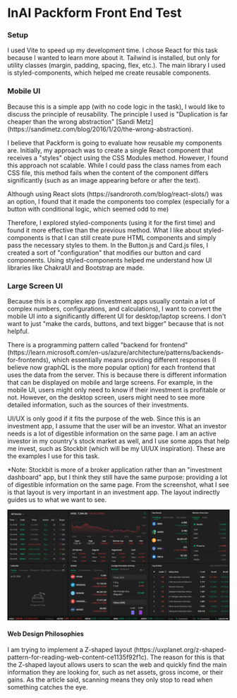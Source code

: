 # InAI Packform Front End Test

### Setup

<p>
I used Vite to speed up my development time. I chose React for this task because I wanted to learn more about it. Tailwind is installed, but only for utility classes (margin, padding, spacing, flex, etc.). The main library I used is styled-components, which helped me create reusable components.
</p>

### Mobile UI
<p>
    Because this is a simple app (with no code logic in the task), I would like to discuss the principle of reusability. The principle I used is "Duplication is far cheaper than the wrong abstraction" [Sandi Metz](https://sandimetz.com/blog/2016/1/20/the-wrong-abstraction).
</p>

<p>
    I believe that Packform is going to evaluate how reusable my components are. Initially, my approach was to create a single React component that receives a "styles" object using the CSS Modules method. However, I found this approach not scalable. While I could pass the class names from each CSS file, this method fails when the content of the component differs significantly (such as an image appearing before or after the text).
</p>

<p>Although using React slots (https://sandroroth.com/blog/react-slots/) was an option, I found that it made the components too complex (especially for a button with conditional logic, which seemed odd to me)</p>

<p>
    Therefore, I explored styled-components (using it for the first time) and found it more effective than the previous method. What I like about styled-components is that I can still create pure HTML components and simply pass the necessary styles to them. In the Button.js and Card.js files, I created a sort of "configuration" that modifies our button and card components. Using styled-components helped me understand how UI libraries like ChakraUI and Bootstrap are made.
</p>

### Large Screen UI

<p>
Because this is a complex app (investment apps usually contain a lot of complex numbers, configurations, and calculations), I want to convert the mobile UI into a significantly different UI for desktop/laptop screens. I don't want to just "make the cards, buttons, and text bigger" because that is not helpful.
</p>

<p>
 There is a programming pattern called "backend for frontend" (https://learn.microsoft.com/en-us/azure/architecture/patterns/backends-for-frontends), which essentially means providing different responses (I believe now graphQL is the more popular option) for each frontend that uses the data from the server. This is because there is different information that can be displayed on mobile and large screens. For example, in the mobile UI, users might only need to know if their investment is profitable or not. However, on the desktop screen, users might need to see more detailed information, such as the sources of their investments.
</p>

<p>
UI/UX is only good if it fits the purpose of the web. Since this is an investment app, I assume that the user will be an investor. What an investor needs is a lot of digestible information on the same page. I am an active investor in my country's stock market as well, and I use some apps that help me invest, such as Stockbit (which will be my UI/UX inspiration). These are the examples I use for this task.

*Note: Stockbit is more of a broker application rather than an "investment dashboard" app, but I think they still have the same purpose: providing a lot of digestible information on the same page. From the screenshot, what I see is that layout is very important in an investment app. The layout indirectly guides us to what we want to see.
</p>

![Stockbit Dashboard Layout](/documentation-assets/stockbit_dashboard_layout.png)

#### Web Design Philosophies

<p>
I am trying to implement a Z-shaped layout (https://uxplanet.org/z-shaped-pattern-for-reading-web-content-ce1135f92f1c). The reason for this is that the Z-shaped layout allows users to scan the web and quickly find the main information they are looking for, such as net assets, gross income, or their gains. As the article said, scanning means they only stop to read when something catches the eye.
</p>

